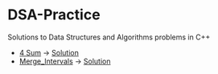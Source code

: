# DSA-Practice
Solutions to Data Structures and Algorithms problems in C++
- [4 Sum](https://leetcode.com/problems/4sum/description/) → [Solution](./4_sum.cpp)
-  [Merge_Intervals](https://leetcode.com/problems/merge-intervals/) -> [Solution](./Merge_Intervals.cpp)

